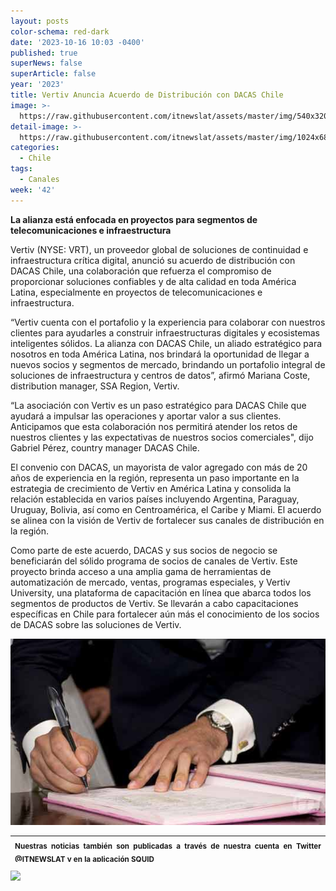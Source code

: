 ```yaml
---
layout: posts
color-schema: red-dark
date: '2023-10-16 10:03 -0400'
published: true
superNews: false
superArticle: false
year: '2023'
title: Vertiv Anuncia Acuerdo de Distribución con DACAS Chile
image: >-
  https://raw.githubusercontent.com/itnewslat/assets/master/img/540x320/Acuerdo-p.jpg
detail-image: >-
  https://raw.githubusercontent.com/itnewslat/assets/master/img/1024x680/Acuerdo-g.jpg
categories:
  - Chile
tags:
  - Canales
week: '42'
---
```

**La alianza está enfocada en proyectos para segmentos de telecomunicaciones e infraestructura**

Vertiv (NYSE: VRT), un proveedor global de soluciones de continuidad e infraestructura crítica digital, anunció su acuerdo de distribución con DACAS Chile, una colaboración que refuerza el compromiso de proporcionar soluciones confiables y de alta calidad en toda América Latina, especialmente en proyectos de telecomunicaciones e infraestructura.

“Vertiv cuenta con el portafolio y la experiencia para colaborar con nuestros clientes para ayudarles a construir infraestructuras digitales y ecosistemas inteligentes sólidos. La alianza con DACAS Chile, un aliado estratégico para nosotros en toda América Latina, nos brindará la oportunidad de llegar a nuevos socios y segmentos de mercado, brindando un portafolio integral de soluciones de infraestructura y centros de datos”, afirmó Mariana Coste, distribution manager, SSA Region, Vertiv.

“La asociación con Vertiv es un paso estratégico para DACAS Chile que ayudará a impulsar las operaciones y aportar valor a sus clientes. Anticipamos que esta colaboración nos permitirá atender los retos de nuestros clientes y las expectativas de nuestros socios comerciales", dijo Gabriel Pérez, country manager DACAS Chile.

El convenio con DACAS, un mayorista de valor agregado con más de 20 años de experiencia en la región, representa un paso importante en la estrategia de crecimiento de Vertiv en América Latina y consolida la relación establecida en varios países incluyendo Argentina, Paraguay, Uruguay, Bolivia, así como en Centroamérica, el Caribe y Miami. El acuerdo se alinea con la visión de Vertiv de fortalecer sus canales de distribución en la región.

Como parte de este acuerdo, DACAS y sus socios de negocio se beneficiarán del sólido programa de socios de canales de Vertiv. Este proyecto brinda acceso a una amplia gama de herramientas de automatización de mercado, ventas, programas especiales, y Vertiv University, una plataforma de capacitación en línea que abarca todos los segmentos de productos de Vertiv. Se llevarán a cabo capacitaciones específicas en Chile para fortalecer aún más el conocimiento de los socios de DACAS sobre las soluciones de Vertiv.

![](https://raw.githubusercontent.com/itnewslat/assets/master/img/540x320/Acuerdo-p.jpg)

<table style="height: 42px;" width="569">
<tbody>
<tr>
<td style="text-align: justify;"><sub><strong>Nuestras noticias también son publicadas a través de nuestra cuenta en Twitter <a href="https://twitter.com/itnewslat?lang=es">@ITNEWSLAT</a> y en la aplicación <a href="https://squidapp.co/en/">SQUID</a></strong></sub></td>
</tr>
</tbody>
</table>

<img src="https://tracker.metricool.com/c3po.jpg?hash=56f88a41e39ab42c063cc51676587a04"/>
